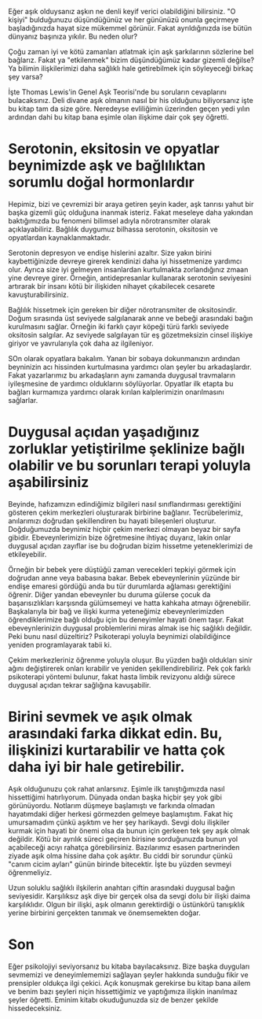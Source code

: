 Eğer aşık olduysanız aşkın ne denli keyif verici olabildiğini bilirsiniz.
"O kişiyi" bulduğunuzu düşündüğünüz ve her gününüzü onunla geçirmeye başladığınızda hayat size mükemmel görünür.
Fakat ayrıldığınızda ise bütün dünyanız başınıza yıkılır.
Bu neden olur?

Çoğu zaman iyi ve kötü zamanları atlatmak için aşk şarkılarının sözlerine bel bağlarız.
Fakat ya "etkilenmek" bizim düşündüğümüz kadar gizemli değilse?
Ya bilimin ilişkilerimizi daha sağlıklı hale getirebilmek için söyleyeceği birkaç şey varsa?

İşte Thomas Lewis'in Genel Aşk Teorisi'nde bu soruların cevaplarını bulacaksınız.
Deli divane aşık olmanın nasıl bir his olduğunu biliyorsanız işte bu kitap tam da size göre.
Neredeyse evliliğimin üzerinden geçen yedi yılın ardından dahi bu kitap bana eşimle olan ilişkime dair çok şey öğretti.

# Serotonin, eksitosin ve opyatlar beynimizde aşk ve bağlılıktan sorumlu doğal hormonlardır
Hepimiz, bizi ve çevremizi bir araya getiren şeyin kader, aşk tanrısı yahut bir başka gizemli güç olduğuna inanmak isteriz.
Fakat meseleye daha yakından baktığımızda bu fenomeni bilimsel adıyla nörotransmiter olarak açıklayabiliriz.
Bağlılık duygumuz bilhassa serotonin, oksitosin ve opyatlardan kaynaklanmaktadır.

Serotonin depresyon ve endişe hislerini azaltır.
Size yakın birini kaybettiğinizde devreye girerek kendinizi daha iyi hissetmenize yardımcı olur.
Ayrıca size iyi gelmeyen insanlardan kurtulmakta zorlandığınız zmaan yine devreye girer.
Örneğin, antidepresanlar kullanarak serotonin seviyesini artırarak bir insanı kötü bir ilişkiden nihayet çıkabilecek cesarete kavuşturabilirsiniz.

Bağlılık hissetmek için gereken bir diğer nörotransmiter de oksitosindir.
Doğum sırasında üst seviyede salgılanarak anne ve bebeği arasındaki bağın kurulmasını sağlar.
Örneğin iki farklı çayır köpeği türü farklı seviyede oksitosin salgılar.
Az seviyede salgılayan tür eş gözetmeksizin cinsel ilişkiye giriyor ve yavrularıyla çok daha az ilgileniyor.

SOn olarak opyatlara bakalım.
Yanan bir sobaya dokunmanızın ardından beyninizin acı hissinden kurtulmasına yardımcı olan şeyler bu arkadaşlardır.
Fakat yazarlarımız bu arkadaşların aynı zamanda duygusal travmaların iyileşmesine de yardımcı olduklarını söylüyorlar.
Opyatlar ilk etapta bu bağları kurmamıza yardımcı olarak kırılan kalplerimizin onarılmasını sağlarlar.

# Duygusal açıdan yaşadığınız zorluklar yetiştirilme şeklinize bağlı olabilir ve bu sorunları terapi yoluyla aşabilirsiniz
Beyinde, hafızamızın edindiğimiz bilgileri nasıl sınıflandırması gerektiğini gösteren çekim merkezleri oluşturarak birbirine bağlanır.
Tecrübelerimiz, anılarımızı doğrudan şekillendiren bu hayati bileşenleri oluşturur.
Doğduğumuzda beynimiz hiçbir çekim merkezi olmayan beyaz bir sayfa gibidir.
Ebeveynlerimizin bize öğretmesine ihtiyaç duyarız, lakin onlar duygusal açıdan zayıflar ise bu doğrudan bizim hissetme yeteneklerimizi de etkileyebilir.

Örneğin bir bebek yere düştüğü zaman verecekleri tepkiyi görmek için doğrudan anne veya babasına bakar.
Bebek ebeveynlerinin yüzünde bir endişe emaresi gördüğü anda bu tür durumlarda ağlaması gerektiğini öğrenir.
Diğer yandan ebeveynler bu duruma gülerse çocuk da başarısızlıkları karşısnda gülümsemeyi ve hatta kahkaha atmayı öğrenebilir.
Başkalarıyla bir bağ ve ilişki kurma yeteneğimiz ebeveynlerimizden öğrendiklerimize bağlı olduğu için bu deneyimler hayati önem taşır.
Fakat ebeveynlerinizin duygusal problemlerini miras almak ise hiç sağlıklı değildir.
Peki bunu nasıl düzeltiriz?
Psikoterapi yoluyla beynimizi olabildiğince yeniden programlayarak tabii ki.

Çekim merkezleriniz öğrenme yoluyla oluşur.
Bu yüzden bağlı oldukları sinir ağını değiştirerek onları kırabilir ve yeniden şekillendirebiliriz.
Pek çok farklı psikoterapi yöntemi bulunur, fakat hasta limbik revizyonu aldığı sürece duygusal açıdan tekrar sağlığına kavuşabilir.

# Birini sevmek ve aşık olmak arasındaki farka dikkat edin. Bu, ilişkinizi kurtarabilir ve hatta çok daha iyi bir hale getirebilir.
Aşık olduğunuzu çok rahat anlarsınız.
Eşimle ilk tanıştığımızda nasıl hissettiğimi hatırlıyorum.
Dünyada ondan başka hiçbir şey yok gibi görünüyordu.
Notlarım düşmeye başlamıştı ve farkında olmadan hayatımdaki diğer herkesi görmezden gelmeye başlamıştım.
Fakat hiç umursamadım çünkü aşıktım ve her şey harikaydı.
Sevgi dolu ilişkiler kurmak için hayati bir önemi olsa da bunun için gerkeen tek şey aşık olmak değildir.
Kötü bir ayrılık süreci geçiren birisine sorduğunuzda bunun yol açabileceği acıyı rahatça görebilirsiniz.
Bazılarımız esasen partnerinden ziyade aşık olma hissine daha çok aşıktır.
Bu ciddi bir sorundur çünkü "canım cicim ayları" günün birinde bitecektir.
İşte bu yüzden sevmeyi öğrenmeliyiz.

Uzun soluklu sağlıklı ilşkilerin anahtarı çiftin arasındaki duygusal bağın seviyesidir.
Karşılıksız aşk diye bir gerçek olsa da sevgi dolu bir ilişki daima karşılıklıdır.
Olgun bir ilişki, aşık olmanın gerektirdiği o üstünkörü tanışıklık yerine birbirini gerçekten tanımak ve önemsemekten doğar.

# Son
Eğer psikolojiyi seviyorsanız bu kitaba bayılacaksınız.
Bize başka duyguları sevmemizi ve deneyimlememizi sağlayan şeyler hakkında sunduğu fikir ve prensipler oldukça ilgi çekici.
Açık konuşmak gerekirse bu kitap bana ailem ve benim bazı şeyleri niçin hissettiğimiz ve yaptığımıza ilişkin inanılmaz şeyler öğretti.
Eminim kitabı okuduğunuzda siz de benzer şekilde hissedeceksiniz.
